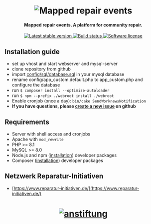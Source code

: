 <h1 align="center">
  <img src="https://open-source.reparatur-initiativen.de/img/core/logo.jpg" alt="Mapped repair events" />
</h1>

<h4 align="center">Mapped repair events. A platform for community repair.</h4>

<p align="center">
  <a href="https://github.com/anstiftung/mapped-repair-events/releases">
    <img src="https://img.shields.io/github/v/release/anstiftung/mapped-repair-events?label=stable&style=for-the-badge" alt="Latest stable version">
  </a>
    <a href="https://github.com/anstiftung/mapped-repair-events/actions">
        <img src="https://img.shields.io/github/actions/workflow/status/anstiftung/mapped-repair-events/ci.yml?branch=main&style=for-the-badge"
            alt="Build status">
  </a>
    <a href="LICENSE">
    <img src="https://img.shields.io/github/license/anstiftung/mapped-repair-events?style=for-the-badge"
         alt="Software license">
  </a>
</p>

## Installation guide

* set up vhost and start webserver and mysql-server
* clone repository from github
* import [config/sql/database.sql](https://raw.githubusercontent.com/anstiftung/mapped-repair-events/master/config/sql/database.sql) in your mysql database
* rename config/app\_custom.default.php to app\_custom.php and configure the database
* run `$ composer install --optimize-autoloader`
* run `$ npm --prefix ./webroot install ./webroot`
* Enable cronjob (once a day): `bin/cake SendWorknewsNotification`
* **If you have questions, please [create a new issue](https://github.com/anstiftung/mapped-repair-events/issues/new) on github**

## Requirements
* Server with shell access and cronjobs
* Apache with `mod_rewrite`
* PHP >= 8.1
* MySQL >= 8.0
* Node.js and npm ([installation](https://www.npmjs.com/get-npm)) developer packages
* Composer ([installation](https://getcomposer.org/download/)) developer packages

## Netzwerk Reparatur-Initiativen
* [https://www.reparatur-initiativen.de/](https://www.reparatur-initiativen.de/)

<h1 align="center">
  <a href="https://www.anstiftung.de">
    <img src="https://anstiftung.de/images/anstiftung-logo.svg" alt="anstiftung" />
  </a>
</h1>
